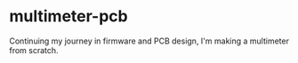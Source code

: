 # multimeter-pcb
Continuing my journey in firmware and PCB design, I'm making a multimeter from scratch.
